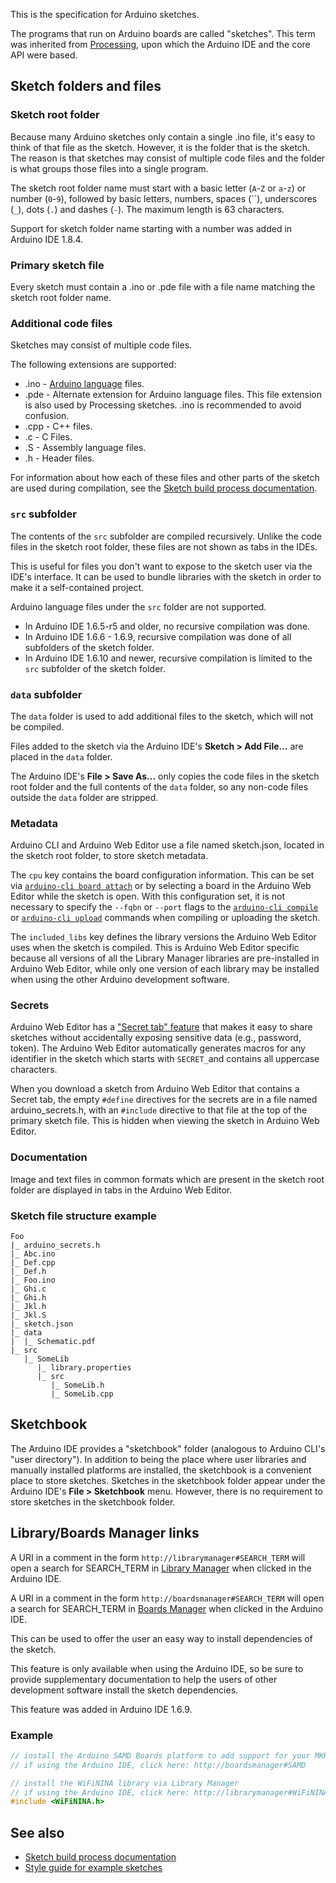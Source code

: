 This is the specification for Arduino sketches.

The programs that run on Arduino boards are called "sketches". This term was inherited from [Processing](https://processing.org/), upon which the Arduino IDE and the core API were based.

## Sketch folders and files

### Sketch root folder

Because many Arduino sketches only contain a single .ino file, it's easy to think of that file as the sketch. However, it is the folder that is the sketch. The reason is that sketches may consist of multiple code files and the folder is what groups those files into a single program.

The sketch root folder name must start with a basic letter (`A`-`Z` or `a`-`z`) or number (`0`-`9`), followed by basic letters, numbers, spaces (``), underscores (`_`), dots (`.`) and dashes (`-`). The maximum length is 63 characters.

Support for sketch folder name starting with a number was added in Arduino IDE 1.8.4.

### Primary sketch file

Every sketch must contain a .ino or .pde file with a file name matching the sketch root folder name.

### Additional code files

Sketches may consist of multiple code files.

The following extensions are supported:

- .ino - [Arduino language](https://www.arduino.cc/reference/en/) files.
- .pde - Alternate extension for Arduino language files. This file extension is also used by Processing sketches. .ino is recommended to avoid confusion.
- .cpp - C++ files.
- .c - C Files.
- .S - Assembly language files.
- .h - Header files.

For information about how each of these files and other parts of the sketch are used during compilation, see the [Sketch build process documentation](sketch-build-process.md).

### `src` subfolder

The contents of the `src` subfolder are compiled recursively. Unlike the code files in the sketch root folder, these files are not shown as tabs in the IDEs.

This is useful for files you don't want to expose to the sketch user via the IDE's interface. It can be used to bundle libraries with the sketch in order to make it a self-contained project.

Arduino language files under the `src` folder are not supported.

- In Arduino IDE 1.6.5-r5 and older, no recursive compilation was done.
- In Arduino IDE 1.6.6 - 1.6.9, recursive compilation was done of all subfolders of the sketch folder.
- In Arduino IDE 1.6.10 and newer, recursive compilation is limited to the `src` subfolder of the sketch folder.

### `data` subfolder

The `data` folder is used to add additional files to the sketch, which will not be compiled.

Files added to the sketch via the Arduino IDE's **Sketch > Add File...** are placed in the `data` folder.

The Arduino IDE's **File > Save As...** only copies the code files in the sketch root folder and the full contents of the `data` folder, so any non-code files outside the `data` folder are stripped.

### Metadata

Arduino CLI and Arduino Web Editor use a file named sketch.json, located in the sketch root folder, to store sketch metadata.

The `cpu` key contains the board configuration information. This can be set via [`arduino-cli board attach`](../commands/arduino-cli_board_attach/) or by selecting a board in the Arduino Web Editor while the sketch is open. With this configuration set, it is not necessary to specify the `--fqbn` or `--port` flags to the [`arduino-cli compile`](../commands/arduino-cli_compile/) or [`arduino-cli upload`](../commands/arduino-cli_upload/) commands when compiling or uploading the sketch.

The `included_libs` key defines the library versions the Arduino Web Editor uses when the sketch is compiled. This is Arduino Web Editor specific because all versions of all the Library Manager libraries are pre-installed in Arduino Web Editor, while only one version of each library may be installed when using the other Arduino development software.

### Secrets

Arduino Web Editor has a ["Secret tab" feature](https://create.arduino.cc/projecthub/Arduino_Genuino/store-your-sensitive-data-safely-when-sharing-a-sketch-e7d0f0) that makes it easy to share sketches without accidentally exposing sensitive data (e.g., password, token). The Arduino Web Editor automatically generates macros for any identifier in the sketch which starts with `SECRET_`and contains all uppercase characters.

When you download a sketch from Arduino Web Editor that contains a Secret tab, the empty `#define` directives for the secrets are in a file named arduino_secrets.h, with an `#include` directive to that file at the top of the primary sketch file. This is hidden when viewing the sketch in Arduino Web Editor.

### Documentation

Image and text files in common formats which are present in the sketch root folder are displayed in tabs in the Arduino Web Editor.

### Sketch file structure example

```
Foo
|_ arduino_secrets.h
|_ Abc.ino
|_ Def.cpp
|_ Def.h
|_ Foo.ino
|_ Ghi.c
|_ Ghi.h
|_ Jkl.h
|_ Jkl.S
|_ sketch.json
|_ data
|  |_ Schematic.pdf
|_ src
   |_ SomeLib
      |_ library.properties
      |_ src
         |_ SomeLib.h
         |_ SomeLib.cpp
```

## Sketchbook

The Arduino IDE provides a "sketchbook" folder (analogous to Arduino CLI's "user directory"). In addition to being the place where user libraries and manually installed platforms are installed, the sketchbook is a convenient place to store sketches. Sketches in the sketchbook folder appear under the Arduino IDE's **File > Sketchbook** menu. However, there is no requirement to store sketches in the sketchbook folder.

## Library/Boards Manager links

A URI in a comment in the form `http://librarymanager#SEARCH_TERM` will open a search for SEARCH_TERM in [Library Manager](https://www.arduino.cc/en/guide/libraries#toc3) when clicked in the Arduino IDE.

A URI in a comment in the form `http://boardsmanager#SEARCH_TERM` will open a search for SEARCH_TERM in [Boards Manager](https://www.arduino.cc/en/Guide/Cores) when clicked in the Arduino IDE.

This can be used to offer the user an easy way to install dependencies of the sketch.

This feature is only available when using the Arduino IDE, so be sure to provide supplementary documentation to help the users of other development software install the sketch dependencies.

This feature was added in Arduino IDE 1.6.9.

### Example

```c++
// install the Arduino SAMD Boards platform to add support for your MKR WiFi 1010 board
// if using the Arduino IDE, click here: http://boardsmanager#SAMD

// install the WiFiNINA library via Library Manager
// if using the Arduino IDE, click here: http://librarymanager#WiFiNINA
#include <WiFiNINA.h>
```

## See also

- [Sketch build process documentation](sketch-build-process.md)
- [Style guide for example sketches](http://arduino.cc/en/Reference/StyleGuide)
